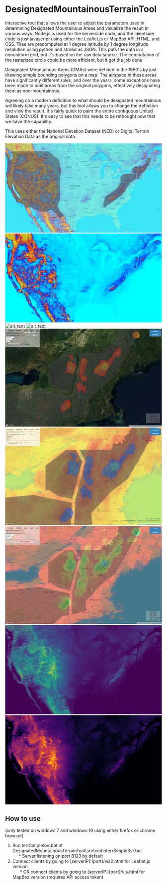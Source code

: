 # DesignatedMountainousTerrainTool
Interactive tool that allows the user to adjust the parameters used in determining Designated Mountainous Areas and visualize the result in various ways. Node.js is used for the serverside code, and the clientside code is just javascript using either the Leaflet.js or MapBox API, HTML, and CSS. Tiles are precomputed at 1 degree latitude by 1 degree longitude resolution using python and stored as JSON. This puts the data in a nonuniform grid, but it's based on the raw data source. The computation of the rasterized circle could be more efficient, but it got the job done.

Designated Mountainous Areas (DMAs) were defined in the 1950's by just drawing simple bounding polygons on a map. The airspace in these areas have significantly different rules, and over the years, some exceptions have been made to omit areas from the original polygons, effectively designating them as non-mountainous.

Agreeing on a modern definition to what should be designated mountainous will likely take many years, but this tool allows you to change the definition and view the result. It's fairly quick to paint the entire contiguous United States (CONUS). It's easy to see that this needs to be rethought now that we have the capability.

This uses either the National Elevation Dataset (NED) or Digital Terrain Elevation Data as the original data.

![CONUS ICAO Definition](images/CONUS_ICAOdef_blueRed.PNG)
![alt_text](images/CONUS_radius5NMthreshold900m_blueRed_solid.PNG)
![alt_text](images/DenverContoursICAOdef.PNG)
![alt_text](images/DenverContoursICAOdef2.PNG)
![alt_text](images/eastICAOdef_lowHigh_invisVis_sat.PNG)
![alt_text](images/easternICAOdef.PNG)
![alt_text](images/eastICAOdef_rainbow_base.PNG)
![alt_text](images/CONUS_avg_0to4000m_viridis_solid_hillshaded.PNG)
![alt_text](images/CONUS_avg_0to4000m_inferno_solid.PNG)


How to use
----------
(only tested on windows 7 and windows 10 using either firefox or chrome browser)
1. Run terrSimpleSvr.bat at DesignatedMountainousTerrainTool\srv\code\terrSimpleSvr.bat  
&nbsp;&nbsp;&nbsp;&nbsp;&nbsp;* Server listening on port 8123 by default
2. Connect clients by going to [serverIP]:[port]/vis2.html for Leaflet.js version  
&nbsp;&nbsp;&nbsp;&nbsp;&nbsp; * OR connect clients by going to [serverIP]:[port]/vis.html for MapBox version (requires API access token)
